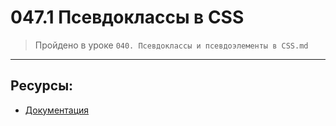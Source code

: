 # 047.1 Псевдоклассы в CSS

> Пройдено в уроке `040. Псевдоклассы и псевдоэлементы в CSS.md`

<hr>

## Ресурсы:

- [Документация](https://developer.mozilla.org/ru/docs/Web/CSS/Pseudo-classes)
